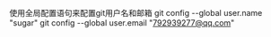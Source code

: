 使用全局配置语句来配置git用户名和邮箱
git config --global user.name "sugar"
git config --global user.email "792939277@qq.com"